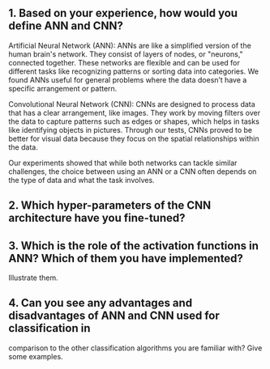 ## 1. Based on your experience, how would you define ANN and CNN?
Artificial Neural Network (ANN):
ANNs are like a simplified version of the human brain's network. They consist of layers of nodes, or "neurons," connected together. These networks are flexible and can be used for different tasks like recognizing patterns or sorting data into categories. We found ANNs useful for general problems where the data doesn’t have a specific arrangement or pattern.

Convolutional Neural Network (CNN):
CNNs are designed to process data that has a clear arrangement, like images. They work by moving filters over the data to capture patterns such as edges or shapes, which helps in tasks like identifying objects in pictures. Through our tests, CNNs proved to be better for visual data because they focus on the spatial relationships within the data.

Our experiments showed that while both networks can tackle similar challenges, the choice between using an ANN or a CNN often depends on the type of data and what the task involves.

## 2. Which hyper-parameters of the CNN architecture have you fine-tuned?


## 3. Which is the role of the activation functions in ANN? Which of them you have implemented?
Illustrate them.


## 4. Can you see any advantages and disadvantages of ANN and CNN used for classification in
comparison to the other classification algorithms you are familiar with? Give some examples.
